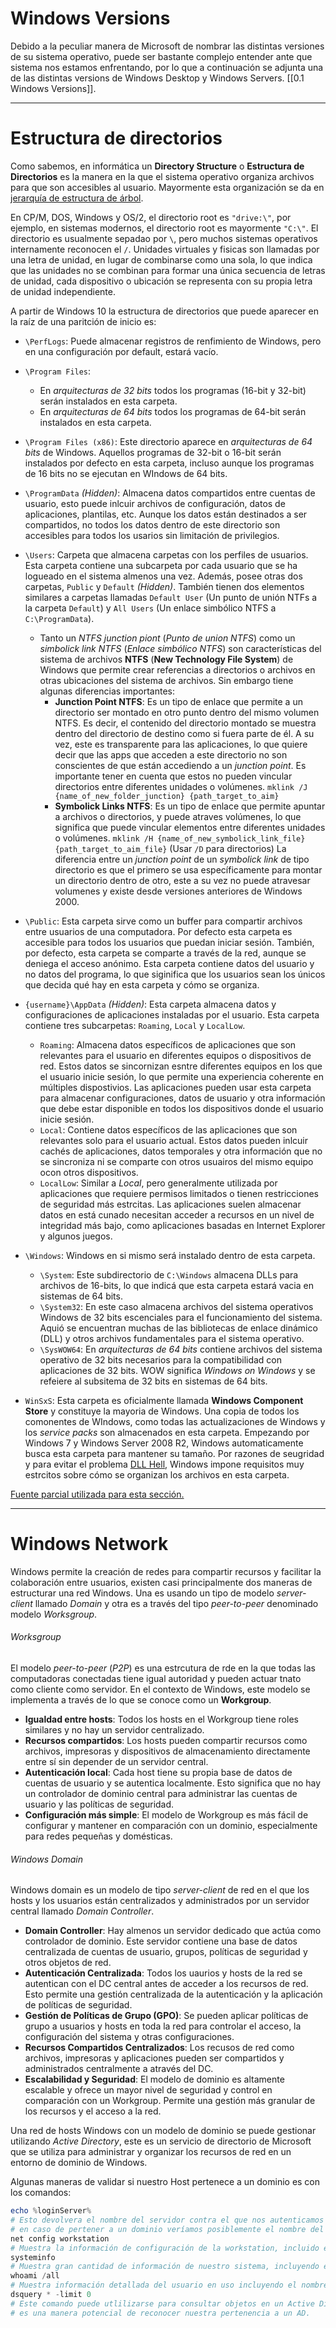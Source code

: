 # Windows Versions

Debido a la peculiar manera de Microsoft de nombrar las distintas versiones de su sistema operativo, puede ser bastante complejo entender ante que sistema nos estamos enfrentando, por lo que a continuación se adjunta una de las distintas versions de Windows Desktop y Windows Servers. [[0.1 Windows Versions]].

----
# Estructura de directorios 

Como sabemos, en informática un **Directory Structure** o **Estructura de Directorios** es la manera en la que el sistema operativo organiza archivos para que son accesibles al usuario. Mayormente esta organización se da en [jerarquía de estructura de árbol](https://en.wikipedia.org/wiki/Tree_structure). 

En CP/M, DOS, Windows y OS/2, el directorio root es `"drive:\"`, por ejemplo, en sistemas modernos, el directorio root es mayormente `"C:\"`. El directorio es usualmente sepadao por `\`, pero muchos sistemas operativos internamente reconocen el `/`. Unidades virtuales y fisicas son llamadas por una letra de unidad, en lugar de combinarse como una sola, lo que indica que las unidades no se combinan para formar una única secuencia de letras de unidad, cada dispositivo o ubicación se representa con su propia letra de unidad independiente.

A partir de Windows 10 la estructura de directorios que puede aparecer en la raíz de una paritción de inicio es:

- `\PerfLogs`: Puede almacenar registros de renfimiento de Windows, pero en una configuración por default, estará vacío.

- `\Program Files`: 
	- En *arquitecturas de 32 bits* todos los programas (16-bit y 32-bit) serán instalados en esta carpeta.
	- En *arquitecturas de 64 bits* todos los programas de 64-bit serán instalados en esta carpeta.

- `\Program Files (x86)`: Este directorio aparece en *arquitecturas de 64 bits* de Windows. Aquellos programas de 32-bit o 16-bit serán instalados por defecto en esta carpeta, incluso aunque los programas de 16 bits no se ejecutan en WIndows de 64 bits.

- `\ProgramData` *(Hidden)*: Almacena datos compartidos entre cuentas de usuario, esto puede inlcuir archivos de configuración, datos de aplicaciones, plantilas, etc. Aunque los datos están destinados a ser compartidos, no todos los datos dentro de este directorio son accesibles para todos los usarios sin limitación de privilegios.

- `\Users`: Carpeta que almacena carpetas con los perfiles de usuarios. Esta carpeta contiene una subcarpeta por cada usuario que se ha logueado en el sistema almenos una vez. Además, posee otras dos carpetas, `Public` y `Default` *(Hidden)*. También tienen dos elementos similares a carpetas llamadas `Default User` (Un punto de unión NTFs a la carpeta `Default`) y `All Users` (Un enlace simbólico NTFS a `C:\ProgramData`). 
	- Tanto un *NTFS junction piont* (*Punto de union NTFS*) como un *simbolick link NTFS* (*Enlace simbólico NTFS*) son características del sistema de archivos **NTFS** (**New Technology File System**) de Windows que permite crear referencias a directorios o archivos en otras ubicaciones del sistema de archivos. Sin embargo tiene algunas diferencias importantes:
		- **Junction Point NTFS**:  Es un tipo de enlace que permite a un directorio ser montado en otro punto dentro del mismo volumen NTFS. Es decir, el contenido del directorio montado se muestra dentro del directorio de destino como si fuera parte de él. A su vez, este es transparente para las aplicaciones, lo que quiere decir que las apps que acceden a este directorio no son conscientes de que están accediendo a un *junction point*. Es importante tener en cuenta que estos no pueden vincular directorios entre diferentes unidades o volúmenes. `mklink /J {name_of_new_folder_junction} {path_target_to_aim}`
		- **Symbolick Links NTFS**: Es un tipo de enlace que permite apuntar a archivos o directorios, y puede atraves volúmenes, lo que significa que puede vincular elementos entre diferentes unidades o volúmenes. `mklink /H {name_of_new_symbolick_link_file} {path_target_to_aim_file}` (Usar `/D` para directorios)
La diferencia entre un *junction point* de un *symbolick link* de tipo directorio es que el primero se usa específicamente para montar un directorio dentro de otro, este a su vez no puede atravesar volumenes y existe desde versiones anteriores de Windows 2000.


- `\Public`:  Esta carpeta sirve como un buffer para compartir archivos entre usuarios de una computadora. Por defecto esta carpeta es accesible para todos los usuarios que puedan iniciar sesión. También, por defecto, esta carpeta se comparte a través de la red, aunque se deniega el acceso anónimo. Esta carpeta contiene datos del usuario y no datos del programa, lo que siginifica que los usuarios sean los únicos que decida qué hay en esta carpeta y cómo se organiza. 

- `{username}\AppData` *(Hidden)*: Esta carpeta almacena datos y configuraciones de aplicaciones instaladas por el usuario.  Esta carpeta contiene tres subcarpetas: `Roaming`, `Local` y `LocalLow`.
	- `Roaming`: Almacena datos específicos de aplicaciones que son relevantes para el usuario en diferentes equipos o dispositivos de red. Estos datos se sincornizan esntre diferentes equipos en los que el usuario inicie sesión, lo que permite una experiencia coherente en múltiples dispostivios. Las aplicaciones pueden usar esta carpeta para almacenar configuraciones, datos de usuario y otra información que debe estar disponible en todos los dispositivos donde el usuario inicie sesión.
	- `Local`: Contiene datos específicos de las aplicaciones que son relevantes solo para el usuario actual. Estos datos pueden inlcuir cachés de aplicaciones, datos temporales y otra información que no se sincroniza ni se comparte con otros usuairos del mismo equipo  ocon otros dispositivos.
	- `LocalLow`: Similar a *Local*, pero generalmente utilizada por aplicaciones que requiere permisos limitados o tienen restricciones de seguridad más estrcitas. Las aplicaciones suelen almacenar datos en está cunado necesitan acceder a recursos en un nivel de integridad más bajo, como aplicaciones basadas en Internet Explorer y algunos juegos.

- `\Windows`: Windows en si mismo será instalado dentro de esta carpeta.
	- `\System`: Este subdirectorio de `C:\Windows` almacena DLLs para archivos de 16-bits, lo que indicá que esta carpeta estará vacia en sistemas de 64 bits.
	- `\System32`: En este caso almacena archivos del sistema operativos Windows de 32 bits escenciales para el funcionamiento del sistema. Aquió se encuentran muchas de las bibliotecas de enlace dinámico (DLL) y otros archivos fundamentales para el sistema operativo.
	- `\SysWOW64`: En *arquitecturas de 64 bits* contiene archivos del sistema operativo de 32 bits necesarios para la compatibilidad con aplicaciones de 32 bits. WOW significa *Windows on Windows* y se refeiere al subsitema de 32 bits en sistemas de 64 bits.

- `WinSxS`: Esta carpeta es oficialmente llamada **Windows Component Store** y constituye la mayoria de Windows. Una copia de todos los comonentes de WIndows, como todas las actualizaciones de Windows y los *service packs* son almacenados en esta carpeta. Empezando por Windows 7 y Windows Server 2008 R2, Windows automaticamente busca esta carpeta para mantener su tamaño. Por razones de seugridad y para evitar el problema [DLL Hell](https://en.wikipedia.org/wiki/DLL_Hell), Windows impone requisitos muy estrcitos sobre cómo se organizan los archivos en esta carpeta.

[Fuente parcial utilizada para esta sección.](https://en.wikipedia.org/wiki/Directory_structure#cite_note-7)

---
# Windows Network

Windows permite la creación de redes para compartir recursos y facilitar la colaboración entre usuarios, existen casi principalmente dos maneras de estructurar una red Windows. Una es usando un tipo de modelo *server-client* llamado *Domain* y otra es a través del tipo *peer-to-peer* denominado modelo *Worksgroup*.
###### Worksgroup

El modelo *peer-to-peer* (*P2P*) es una estrcutura de rde en la que todas las computadoras conectadas tiene igual autoridad y pueden actuar tnato como cliente como servidor. En el contexto de Windows, este modelo se implementa a través de lo que se conoce como un **Workgroup**.

- **Igualdad entre hosts**: Todos los hosts en el Workgroup tiene roles similares y no hay un servidor centralizado.
- **Recursos compartidos**: Los hosts pueden compartir recursos como archivos, impresoras y dispositivos de almacenamiento directamente entre sí sin depender de un servidor central.
- **Autenticación local**: Cada host tiene su propia base de datos de cuentas de usuario y se autentica localmente. Esto significa que no hay un controlador de dominio central para administrar las cuentas de usuario y las políticas de seguridad.
- **Configuración más simple**: El modelo de Workgroup es más fácil de configurar y mantener en comparación con un dominio, especialmente para redes pequeñas y domésticas.

###### Windows Domain

Windows domain es un modelo de tipo *server-client* de red en el que los hosts y los usuarios están centralizados y administrados por un servidor central llamado *Domain Controller*. 

- **Domain Controller**: Hay almenos un servidor dedicado que actúa como controlador de dominio. Este servidor contiene una base de datos centralizada de cuentas de usuario, grupos, políticas de seguridad y otros objetos de red.
- **Autenticación Centralizada**: Todos los uaurios y hosts de la red se autentican con el DC central antes de acceder a los recursos de red. Esto permite una gestión centralizada de la autenticación y la aplicación de políticas de seguridad.
- **Gestión de Políticas de Grupo (GPO)**: Se pueden aplicar políticas de grupo a usuarios y hosts en toda la red para controlar el acceso, la configuración del sistema y otras configuraciones.
- **Recursos Compartidos Centralizados**: Los recusos de red como archivos, impresoras y aplicaciones pueden ser compartidos y administrados centralmente a através del DC.
- **Escalabilidad y Seguridad**: El modelo de dominio es altamente escalable y ofrece un mayor nivel de seguridad y control en comparación con un Workgroup. Permite una gestión más granular de los recursos y el acceso a la red.

Una red de hosts Windows con un modelo de dominio se puede gestionar utilizando *Active Directory*, este es un servicio de directorio de Microsoft que se utiliza para administrar y organizar los recursos de red en un entorno de dominio de Windows.

Algunas maneras de validar si nuestro Host pertenece a un dominio es con los comandos:

```powershell
echo %loginServer%
# Esto devolvera el nombre del servidor contra el que nos autenticamos tras el inicio de sesión
# en caso de pertener a un dominio veríamos posiblemente el nombre del DC que suele tener DC en el nombre.
net config workstation
# Muestra la información de configuración de la workstation, incluido el nombre de domino al que está unido el sistema.
systeminfo
# Muestra gran cantidad de información de nuestro sistema, incluyendo el "Registered Organization" (Domain)
whoami /all 
# Muestra información detallada del usuario en uso incluyendo el nombre de dominio y grupo de seguridad 
dsquery * -limit 0
# Este comando puede utlilizarse para consultar objetos en un Active Directory, si este comando devuelve resultados
# es una manera potencial de reconocer nuestra pertenencia a un AD.
```